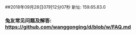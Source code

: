 ##2018年09月28日07时12分07秒 新址: 159.65.83.0
### 兔友常见问题及解答: https://github.com/wanggonging/d/blob/w/FAQ.md
